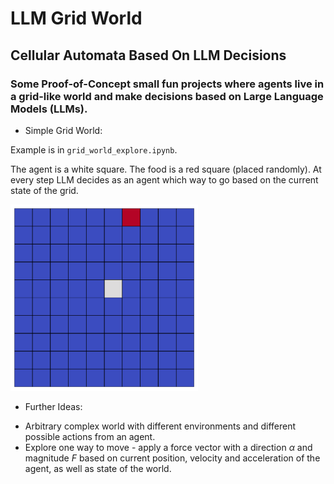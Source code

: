 # LLM Grid World

## Cellular Automata Based On LLM Decisions

### Some Proof-of-Concept small fun projects where agents live in a grid-like world and make decisions based on Large Language Models (LLMs).


* Simple Grid World:

Example is in `grid_world_explore.ipynb`.  

The agent is a white square. The food is a red square (placed randomly). 
At every step LLM decides as an agent which way to go based on the current state of the grid.

  
   
<img src="images/animation.gif" alt="Description" width="300"/>


* Further Ideas:

- Arbitrary complex world with different environments and different possible actions from an agent. 
- Explore one way to move - apply a force vector with a direction $\alpha$ and magnitude $F$ based on current position, velocity and acceleration of the agent, as well as state of the world. 
